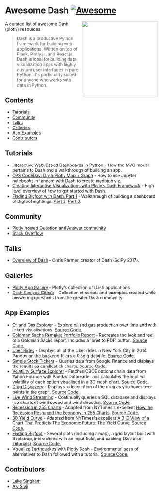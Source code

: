 # Awesome Dash  [![Awesome](https://cdn.rawgit.com/sindresorhus/awesome/d7305f38d29fed78fa85652e3a63e154dd8e8829/media/badge.svg)](https://github.com/sindresorhus/awesome)

[<img src="https://cdn.rawgit.com/plotly/dash-docs/b1178b4e/images/dash-logo-stripe.svg" align="right" width="250">](https://plot.ly/products/dash/)


A curated list of awesome Dash (plotly) resources

>Dash is a productive Python framework for building web applications.
Written on top of Flask, Plotly.js, and React.js, Dash is ideal for building data visualization apps with highly custom user interfaces in pure Python. It's particuarly suited for anyone who works with data in Python.

## Contents ##
- [Tutorials](#tutorials)
- [Community](#community)
- [Talks](#talks)
- [Galleries](#galleries)
- [App Examples](#app-examples)
- [Contributors](#contributors)

## Tutorials ##
- [Interactive Web-Based Dashboards in Python](https://alysivji.github.io/reactive-dashboards-with-dash.html) - How the MVC model pertains to Dash and a walkthrough of building an app.
- [OPS CodeDay: Dash Plotly Map + Graph](https://radumas.info/blog/tutorial/2017/08/10/codeday.html) - How to use Jupyter notebooks in tandom with Dash to create mapping viz.
- [Creating Interactive Visualizations with Plotly’s Dash Framework](http://pbpython.com/plotly-dash-intro.html) - High level overview of how to get started with Dash.
- [Finding Bigfoot with Dash, Part 1](https://timothyrenner.github.io/datascience/2017/08/08/finding-bigfoot-with-dash-part-1.html) - Walkthrough of building a dashboard of Bigfoot sightings. [Part 2](https://timothyrenner.github.io/datascience/2017/08/09/finding-bigfoot-with-dash-part-2.html), [Part 3](https://timothyrenner.github.io/datascience/2017/08/10/finding-bigfoot-with-dash-part-3.html).

## Community ##
- [Plotly hosted Question and Answer community](https://community.plot.ly)
- [Stack Overflow](https://stackoverflow.com/questions/tagged/plotly-dash)

## Talks ##
- [Overview of Dash](https://www.youtube.com/watch?v=sea2K4AuPOk) - Chris Parmer, creator of Dash (SciPy 2017).

## Galleries ##
- [Plotly App Gallery](https://plot.ly/dash/gallery) - Plotly's collection of Dash applications.
- [Dash Recipes Github](https://github.com/plotly/dash-recipes) - Collection of scripts and examples created while answering questions from the greater Dash community.

## App Examples ##
- [Oil and Gas Explorer](https://plot.ly/dash/gallery/new-york-oil-and-gas/) - Explore oil and gas production over time and with linked visualisations. [Source Code.](https://github.com/plotly/dash-oil-and-gas-demo)
- [Goldman Sachs Remake: Portfolio Report](https://plot.ly/dash/gallery/goldman-sachs-report/) - Recreates the look and feel of a Goldman Sachs report. Includes a 'print to PDF' button. [Source Code.](https://github.com/plotly/dash-goldman-sachs-report-demo)
- [Uber Rides](https://plot.ly/dash/gallery/uber-rides/) - Displays all of the Uber rides in New York City in 2014. Pandas on the backend filters a 0.5gig datafile. [Source Code.](https://github.com/plotly/dash-uber-rides-demo)
- [Simple Stock Tickers](https://plot.ly/dash/gallery/stock-tickers/) - Queries data from Google Finance and displays the results as candlestick charts. [Source Code.](https://github.com/plotly/dash-stock-tickers-demo-app)
- [Volatility Surface Explorer](https://plot.ly/dash/gallery/volatility-surface) - Fetches CBOE options chain data from Yahoo Finance with Pandas Datareader and calculates the implied volatility of each option visualised in a 3D mesh chart. [Source Code.](https://github.com/plotly/dash-volatility-surface)
- [Drug Discovery](https://plot.ly/dash/gallery/drug-explorer/) - Displays a description of the drug as you hover over points in the graph. [Source Code.](https://github.com/plotly/dash-drug-discovery-demo/)
- [Live Wind Streaming](https://plot.ly/dash/gallery/live-wind-data/) - Continually queries a SQL database and displays live charts of wind speed and wind direction. [Source Code.](https://github.com/plotly/dash-wind-streaming)
- [Recession in 255 Charts](https://plot.ly/dash/gallery/recession-report/) - Adapted from NYTimes's excellent [How the Recession Reshaped the Economy in 255 Charts](https://www.nytimes.com/interactive/2014/06/05/upshot/how-the-recession-reshaped-the-economy-in-255-charts.html). [Source Code.](https://github.com/plotly/dash-recession-report-demo)
- [3D Yield Curve](https://plot.ly/dash/gallery/yield-curve/) - Adapted from NYTimes's excellent [A 3-D View of a Chart That Predicts The Economic Future: The Yield Curve](https://www.nytimes.com/interactive/2015/03/19/upshot/3d-yield-curve-economic-growth.html). [Source Code.](https://github.com/plotly/dash-yield-curve)
- [Finding Bigfoot](https://bigfoot-sightings-dash.herokuapp.com/) - Several plots (including a map), a grid layout built with Bootstrap, interactions with an input field, and caching (See also [Tutorials](#tutorials)). [Source Code.](https://github.com/timothyrenner/bigfoot-dash-app)
- [Visualize Earthquakes with Plotly Dash](https://www.giacomodebidda.com/visualize-earthquakes-with-plotly-dash/) - Environmental scan of alternatives to Dash followed with a tutorial. [Source Code.](https://github.com/jackdbd/dash-earthquakes)

## Contributors ##
- [Luke Singham](http://lukesingham.com/)
- [Aly Sivji](https://alysivji.github.io/)
